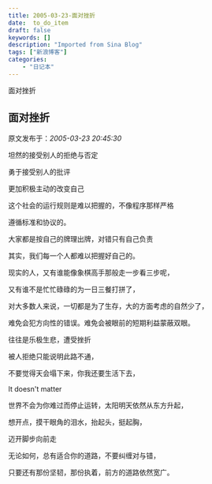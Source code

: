 ```yaml
---
title: 2005-03-23-面对挫折
date:  to_do_item
draft: false
keywords: []
description: "Imported from Sina Blog"
tags: ["新浪博客"]
categories: 
    - "日记本"
---
```

面对挫折
## 面对挫折

 原文发布于：*2005-03-23 20:45:30*

坦然的接受别人的拒绝与否定

勇于接受别人的批评

更加积极主动的改变自己

这个社会的运行规则是难以把握的，不像程序那样严格

遵循标准和协议的。

大家都是按自己的牌理出牌，对错只有自己负责

其实，我们每一个人都难以把握好自己的。

现实的人，又有谁能像象棋高手那般走一步看三步呢，

又有谁不是忙忙碌碌的为一日三餐打拼了，

对大多数人来说，一切都是为了生存，大的方面考虑的自然少了，

难免会犯方向性的错误。难免会被眼前的短期利益蒙蔽双眼。

往往是乐极生悲，遭受挫折

被人拒绝只能说明此路不通，

不要觉得天会塌下来，你我还要生活下去，

It doesn't matter

世界不会为你难过而停止运转，太阳明天依然从东方升起，

想开点，摸干眼角的泪水，抬起头，挺起胸，

迈开脚步向前走

无论如何，总有适合你的道路，不要纠缠对与错，

只要还有那份坚韧，那份执着，前方的道路依然宽广。


